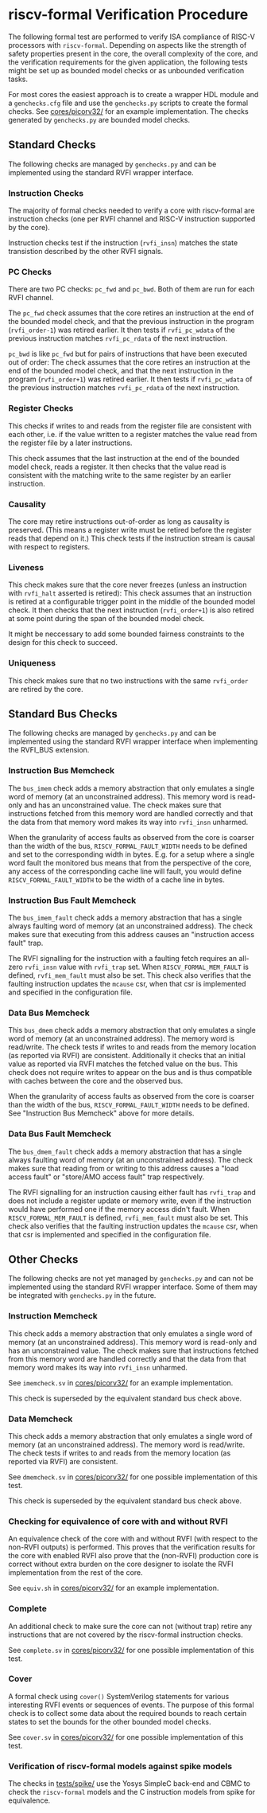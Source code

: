 
riscv-formal Verification Procedure
===================================

The following formal test are performed to verify ISA compliance of RISC-V processors with `riscv-formal`. Depending on aspects like the strength of safety properties present in the core, the overall complexity of the core, and the verification requirements for the given application, the following tests might be set up as bounded model checks or as unbounded verification tasks.

For most cores the easiest approach is to create a wrapper HDL module and a `genchecks.cfg` file and use the `genchecks.py` scripts to create the formal checks. See [cores/picorv32/](../cores/picorv32/) for an example implementation. The checks generated by `genchecks.py` are bounded model checks.


Standard Checks
---------------

The following checks are managed by `genchecks.py` and can be implemented using the standard RVFI wrapper interface.

### Instruction Checks

The majority of formal checks needed to verify a core with riscv-formal are instruction checks (one per RVFI channel and RISC-V instruction supported by the core).

Instruction checks test if the instruction (`rvfi_insn`) matches the state transistion described by the other RVFI signals.

### PC Checks

There are two PC checks: `pc_fwd` and `pc_bwd`. Both of them are run for each RVFI channel.

The `pc_fwd` check assumes that the core retires an instruction at the end of the bounded model check, and that the previous instruction in the program (`rvfi_order-1`) was retired earlier. It then tests if `rvfi_pc_wdata` of the previous instruction matches `rvfi_pc_rdata` of the next instruction.

`pc_bwd` is like `pc_fwd` but for pairs of instructions that have been executed out of order: The check assumes that the core retires an instruction at the end of the bounded model check, and that the next instruction in the program (`rvfi_order+1`) was retired earlier. It then tests if `rvfi_pc_wdata` of the previous instruction matches `rvfi_pc_rdata` of the next instruction.

### Register Checks

This checks if writes to and reads from the register file are consistent with each other, i.e. if the value written to a register matches the value read from the register file by a later instructions.

This check assumes that the last instruction at the end of the bounded model check, reads a register. It then checks that the value read is consistent with the matching write to the same register by an earlier instruction.

### Causality

The core may retire instructions out-of-order as long as causality is preserved. (This means a register write must be retired before the register reads that depend on it.) This check tests if the
instruction stream is causal with respect to registers.

### Liveness

This check makes sure that the core never freezes (unless an instruction with `rvfi_halt` asserted is retired): This check assumes that an instruction is retired at a configurable trigger point in the middle of the bounded model check. It then checks that the next instruction (`rvfi_order+1`) is also retired at some point during the span of the bounded model check.

It might be neccessary to add some bounded fairness constraints to the design for this check to succeed.

### Uniqueness

This check makes sure that no two instructions with the same `rvfi_order` are retired by the core.


Standard Bus Checks
-------------------

The following checks are managed by `genchecks.py` and can be implemented using the standard RVFI wrapper interface when implementing the RVFI_BUS extension.

### Instruction Bus Memcheck

The `bus_imem` check adds a memory abstraction that only emulates a single word of memory (at an unconstrained address). This memory word is read-only and has an unconstrained value. The check makes sure that instructions fetched from this memory word are handled correctly and that the data from that memory word makes its way into `rvfi_insn` unharmed.

When the granularity of access faults as observed from the core is coarser than the width of the bus, `RISCV_FORMAL_FAULT_WIDTH` needs to be defined and set to the corresponding width in bytes. E.g. for a setup where a single word fault the monitored bus means that from the perspective of the core, any access of the corresponding cache line will fault, you would define `RISCV_FORMAL_FAULT_WIDTH` to be the width of a cache line in bytes.

### Instruction Bus Fault Memcheck

The `bus_imem_fault` check adds a memory abstraction that has a single always faulting word of memory (at an unconstrained address). The check makes sure that executing from this address causes an "instruction access fault" trap.

The RVFI signalling for the instruction with a faulting fetch requires an all-zero `rvfi_insn` value with `rvfi_trap` set.
When `RISCV_FORMAL_MEM_FAULT` is defined, `rvfi_mem_fault` must also be set.
This check also verifies that the faulting instruction updates the `mcause` csr, when that csr is implemented and specified in the configuration file.

### Data Bus Memcheck

This `bus_dmem` check adds a memory abstraction that only emulates a single word of memory (at an unconstrained address). The memory word is read/write. The check tests if writes to and reads from the memory location (as reported via RVFI) are consistent. Additionally it checks that an initial value as reported via RVFI matches the fetched value on the bus. This check does not require writes to appear on the bus and is thus compatible with caches between the core and the observed bus.

When the granularity of access faults as observed from the core is coarser than the width of the bus, `RISCV_FORMAL_FAULT_WIDTH` needs to be defined. See "Instruction Bus Memcheck" above for more details.

### Data Bus Fault Memcheck

The `bus_dmem_fault` check adds a memory abstraction that has a single always faulting word of memory (at an unconstrained address). The check makes sure that reading from or writing to this address causes a "load access fault" or "store/AMO access fault" trap respectively.

The RVFI signalling for an instruction causing either fault has `rvfi_trap` and does not include a register update or memory write, even if the instruction would have performed one if the memory access didn't fault.
When `RISCV_FORMAL_MEM_FAULT` is defined, `rvfi_mem_fault` must also be set.
This check also verifies that the faulting instruction updates the `mcause` csr, when that csr is implemented and specified in the configuration file.


Other Checks
------------

The following checks are not yet managed by `genchecks.py` and can not be implemented using the standard RVFI wrapper interface. Some of them may be integrated with `genchecks.py` in the future.

### Instruction Memcheck

This check adds a memory abstraction that only emulates a single word of memory (at an unconstrained address). This memory word is read-only and has an unconstrained value. The check makes sure that instructions fetched from this memory word are handled correctly and that the data from that memory word makes its way into `rvfi_insn` unharmed.

See `imemcheck.sv` in [cores/picorv32/](../cores/picorv32/) for an example implementation.

This check is superseded by the equivalent standard bus check above.

### Data Memcheck

This check adds a memory abstraction that only emulates a single word of memory (at an unconstrained address). The memory word is read/write. The check tests if writes to and reads from the memory location (as reported via RVFI) are consistent.

See `dmemcheck.sv` in [cores/picorv32/](../cores/picorv32/) for one possible implementation of this test.

This check is superseded by the equivalent standard bus check above.

### Checking for equivalence of core with and without RVFI

An equivalence check of the core with and without RVFI (with respect to the non-RVFI outputs) is performed. This proves that the verification results for the core with enabled RVFI also prove that the (non-RVFI) production core is correct without extra burden on the core designer to isolate the RVFI implementation from the rest of the core.

See `equiv.sh` in [cores/picorv32/](../cores/picorv32/) for an example implementation.

### Complete

An additional check to make sure the core can not (without trap) retire any instructions that are not covered by the riscv-formal instruction checks.

See `complete.sv` in [cores/picorv32/](../cores/picorv32/) for one possible implementation of this test.

### Cover

A formal check using `cover()` SystemVerilog statements for various interesting RVFI events or sequences of events. The purpose of this formal check is to collect some data about the required bounds to reach certain states to set the bounds for the other bounded model checks.

See `cover.sv` in [cores/picorv32/](../cores/picorv32/) for one possible implementation of this test.

### Verification of riscv-formal models against spike models

The checks in [tests/spike/](../tests/spike/) use the Yosys SimpleC back-end and CBMC to check the `riscv-formal` models and the C instruction models from spike for equivalence.

